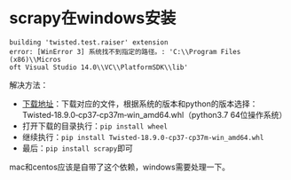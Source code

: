 # scrapy在windows安装

```
building 'twisted.test.raiser' extension
error: [WinError 3] 系统找不到指定的路径。: 'C:\\Program Files (x86)\\Micros
oft Visual Studio 14.0\\VC\\PlatformSDK\\lib'
```

解决方法：   
- [下载地址](http://www.lfd.uci.edu/~gohlke/pythonlibs/#twisted )：下载对应的文件，根据系统的版本和python的版本选择：Twisted‑18.9.0‑cp37‑cp37m‑win_amd64.whl（python3.7 64位操作系统）
- 打开下载的目录执行：`pip install wheel`
- 继续执行：`pip install Twisted‑18.9.0‑cp37‑cp37m‑win_amd64.whl`
- 最后：`pip install scrapy`即可

mac和centos应该是自带了这个依赖，windows需要处理一下。
